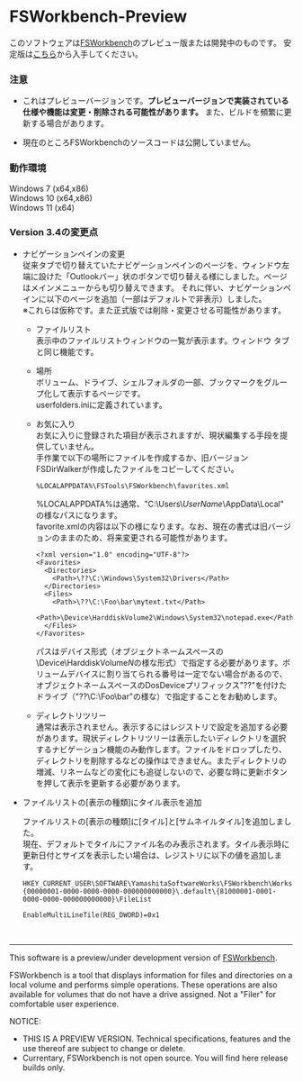 # FSWorkbench-Preview

このソフトウェアは[FSWorkbench](https://github.com/yamashita-software-works/FSWorkbench/releases)のプレビュー版または開発中のものです。
安定版は[こちら](https://github.com/yamashita-software-works/FSWorkbench/releases)から入手してください。

### 注意
- これはプレビューバージョンです。**プレビューバージョンで実装されている仕様や機能は変更・削除される可能性があります。** また、ビルドを頻繁に更新する場合があります。

- 現在のところFSWorkbenchのソースコードは公開していません。


### 動作環境

Windows 7 (x64,x86)   
Windows 10 (x64,x86)   
Windows 11 (x64)    


### Version 3.4の変更点

- ナビゲーションペインの変更   
  従来タブで切り替えていたナビゲーションペインのページを、ウィンドウ左端に設けた「Outlookバー」状のボタンで切り替える様にしました。ページはメインメニューからも切り替えできます。
  それに伴い、ナビゲーションペインに以下のページを追加（一部はデフォルトで非表示）しました。   
  ※これらは仮称です。また正式版では削除・変更させる可能性があります。

  - ファイルリスト   
    表示中のファイルリストウィンドウの一覧が表示ます。ウィンドウ タブと同じ機能です。

  - 場所   
    ボリューム、ドライブ、シェルフォルダの一部、ブックマークをグループ化して表示するページです。   
    userfolders.iniに定義されています。
  
  - お気に入り   
    お気に入りに登録された項目が表示されますが、現状編集する手段を提供していません。   
    手作業で以下の場所にファイルを作成するか、旧バージョンFSDirWalkerが作成したファイルをコピーしてください。
    ```
    %LOCALAPPDATA%\FSTools\FSWorkbench\favorites.xml
    ```   
    %LOCALAPPDATA%は通常、"C:\Users\\_UserName_\AppData\Local" の様なパスになります。   
    favorite.xmlの内容は以下の様になります。なお、現在の書式は旧バージョンのままのため、将来変更される可能性があります。

    ```
    <?xml version="1.0" encoding="UTF-8"?>
    <Favorites>
      <Directories>
        <Path>\??\C:\Windows\System32\Drivers</Path>
      </Directories>
      <Files>
        <Path>\??\C:\Foo\bar\mytext.txt</Path>
        <Path>\Device\HarddiskVolume2\Windows\System32\notepad.exe</Path>
      </Files>
    </Favorites>
    ```
    パスはデバイス形式（オブジェクトネームスペースの\Device\HarddiskVolume*N*の様な形式）で指定する必要があります。ボリュームデバイスに割り当てられる番号は一定でない場合があるので、オブジェクトネームスペースのDosDeviceプリフィックス"\??\"を付けたドライブ（"\??\C:\Foo\bar"の様な）で指定することをお勧めします。
  
  - ディレクトリツリー   
    通常は表示されません。表示するにはレジストリで設定を追加する必要があります。現状ディレクトリツリーは表示したいディレクトリを選択するナビゲーション機能のみ動作します。ファイルをドロップしたり、ディレクトリを削除するなどの操作はできません。またディレクトリの増減、リネームなどの変化にも追従しないので、必要な時に更新ボタンを押して表示を更新する必要があります。
  

- ファイルリストの[表示の種類]にタイル表示を追加   

  ファイルリストの[表示の種類]に[タイル]と[サムネイルタイル]を追加しました。   
  現在、デフォルトでタイルにファイル名のみ表示されます。タイル表示時に更新日付とサイズを表示したい場合は、レジストリに以下の値を追加します。   

    ```
    HKEY_CURRENT_USER\SOFTWARE\YamashitaSoftwareWorks\FSWorkbench\Workspace\{00000001-0000-0000-0000-000000000000}\.default\{81000001-0001-0000-0000-000000000000}\FileList

    EnableMultiLineTile(REG_DWORD)=0x1
    ```
<BR>

***
This software is a preview/under development version of [FSWorkbench](https://github.com/yamashita-software-works/FSWorkbench/releases).

FSWorkbench is a tool that displays information for files and directories on a local volume and performs simple operations. These operations are also available for volumes that do not have a drive assigned.
Not a "Filer" for comfortable user experience.

NOTICE:   
- THIS IS A PREVIEW VERSION. Technical specifications, features and the use thereof are subject to change or delete.
- Currentary, FSWorkbench is not open source. You will find here release builds only.

